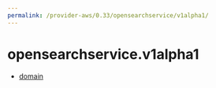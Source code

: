```yaml
---
permalink: /provider-aws/0.33/opensearchservice/v1alpha1/
---
```


# opensearchservice.v1alpha1



* [domain](domain.md)
